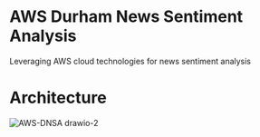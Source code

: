 # AWS Durham News Sentiment Analysis
Leveraging AWS cloud technologies for news sentiment analysis

# Architecture
![AWS-DNSA drawio-2](https://user-images.githubusercontent.com/58488209/134609857-737f763a-f58e-4177-9ab1-89370dc5b020.png)

